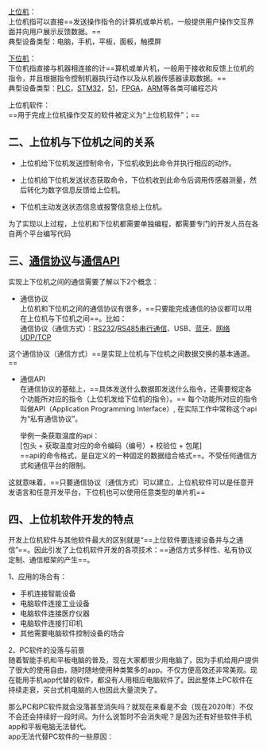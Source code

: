 [上位机](https://zhida.zhihu.com/search?content_id=148066836&content_type=Article&match_order=1&q=%E4%B8%8A%E4%BD%8D%E6%9C%BA&zhida_source=entity)：  
上位机指可以直接==发送操作指令的计算机或单片机，一般提供用户操作交互界面并向用户展示反馈数据。==  
典型设备类型：电脑，手机，平板，面板，触摸屏

[下位机](https://zhida.zhihu.com/search?content_id=148066836&content_type=Article&match_order=1&q=%E4%B8%8B%E4%BD%8D%E6%9C%BA&zhida_source=entity)：  
下位机指直接与机器相连接的计==算机或单片机，一般用于接收和反馈上位机的指令，并且根据指令控制机器执行动作以及从机器传感器读取数据。==  
典型设备类型：[PLC](https://zhida.zhihu.com/search?content_id=148066836&content_type=Article&match_order=1&q=PLC&zhida_source=entity)，[STM32](https://zhida.zhihu.com/search?content_id=148066836&content_type=Article&match_order=1&q=STM32&zhida_source=entity)，[51](https://zhida.zhihu.com/search?content_id=148066836&content_type=Article&match_order=1&q=51&zhida_source=entity)，[FPGA](https://zhida.zhihu.com/search?content_id=148066836&content_type=Article&match_order=1&q=FPGA&zhida_source=entity)，[ARM](https://zhida.zhihu.com/search?content_id=148066836&content_type=Article&match_order=1&q=ARM&zhida_source=entity)等各类可编程芯片

上位机软件：  
==用于完成上位机操作交互的软件被定义为“上位机软件”；==

## 二、上位机与下位机之间的关系

- 上位机给下位机发送控制命令，下位机收到此命令并执行相应的动作。

- 上位机给下位机发送状态获取命令，下位机收到此命令后调用传感器测量，然后转化为数字信息反馈给上位机。

- 下位机主动发送状态信息或报警信息给上位机。

为了实现以上过程，上位机和下位机都需要单独编程，都需要专门的开发人员在各自两个平台编写代码

## 三、[通信协议](https://zhida.zhihu.com/search?content_id=148066836&content_type=Article&match_order=1&q=%E9%80%9A%E4%BF%A1%E5%8D%8F%E8%AE%AE&zhida_source=entity)与[通信API](https://zhida.zhihu.com/search?content_id=148066836&content_type=Article&match_order=1&q=%E9%80%9A%E4%BF%A1API&zhida_source=entity)

实现上下位机之间的通信需要了解以下2个概念：

- 通信协议  
    上位机和下位机之间的通信协议有很多，==只要能完成通信的协议都可以用在上位机与下位机之间==。比如：  
    通信协议（通信方式）：[RS232](https://zhida.zhihu.com/search?content_id=148066836&content_type=Article&match_order=1&q=RS232&zhida_source=entity)/[RS485串行通信](https://zhida.zhihu.com/search?content_id=148066836&content_type=Article&match_order=1&q=RS485%E4%B8%B2%E8%A1%8C%E9%80%9A%E4%BF%A1&zhida_source=entity)、USB、[蓝牙](https://zhida.zhihu.com/search?content_id=148066836&content_type=Article&match_order=1&q=%E8%93%9D%E7%89%99&zhida_source=entity)、[网络UDP/TCP](https://zhida.zhihu.com/search?content_id=148066836&content_type=Article&match_order=1&q=%E7%BD%91%E7%BB%9CUDP%2FTCP&zhida_source=entity)

这个通信协议（通信方式）==是实现上位机与下位机之间数据交换的基本通道。==

- 通信API  
    在通信协议的基础上，==具体发送什么数据即发送什么指令，还需要规定各个功能所对应的指令（上位机发给下位机的指令）。==  每个功能所对应的指令叫做API（Application Programming Interface）, 在实际工作中常称这个api为“私有通信协议”。  
    
    举例一条获取温度的api：  
    [包头 + 获取温度对应的命令编码（编号）+ 校验位 + 包尾]  
    ==api的命令格式，是自定义的一种固定的数据组合格式==。不受任何通信方式和通信平台的限制。

这就意味着，==只要通信协议（通信方式）可以建立，上位机软件可以是任意开发语言和任意开发平台，下位机也可以使用任意类型的单片机==

## 四、上位机软件开发的特点

开发上位机软件与其他软件最大的区别就是“==上位软件要连接设备并与之通信”==。因此引发了上位机软件开发的各项技术：==通信方式多样性、私有协议定制、通信框架的产生==。

1、应用的场合有：

- 手机连接智能设备
- 电脑软件连接工业设备
- 电脑软件连接医疗仪器
- 电脑软件连接打印机
- 其他需要电脑软件控制设备的场合

2、PC软件的没落与前景  
随着智能手机和平板电脑的普及，现在大家都很少用电脑了，因为手机给用户提供了很大的使用自由，随时随地使用种类繁多的app。不仅方便高效还非常美观。现在能用手机app代替的软件，都没有人用相应电脑软件了。因此整体上PC软件在持续走衰，买台式机电脑的人也因此大量流失了。 

那么PC和PC软件就会没落甚至消失吗？就现在来看是不会（现在2020年）不仅不会还会持续好一段时间。为什么说暂时不会消失呢？是因为还有好些软件手机app和平板电脑无法替代。  
app无法代替PC软件的一些原因：